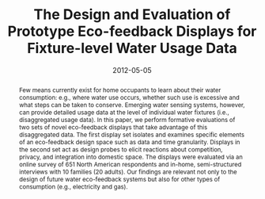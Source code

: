---
abstract: |-
  Few means currently exist for home occupants to learn about their water consumption: e.g., where water use occurs, whether such use is excessive and what steps can be taken to conserve. Emerging water sensing systems, however, can provide detailed usage data at the level of individual water fixtures (i.e., disaggregated usage data). In this paper, we perform formative evaluations of two sets of novel eco-feedback displays that take advantage of this disaggregated data. The first display set isolates and examines specific elements of an eco-feedback design space such as data and time granularity. Displays in the second set act as design probes to elicit reactions about competition, privacy, and integration into domestic space. The displays were evaluated via an online survey of 651 North American respondents and in-home, semi-structured interviews with 10 families (20 adults). Our findings are relevant not only to the design of future water eco-feedback systems but also for other types of consumption (e.g., electricity and gas).
authors:
- froehlich
- Leah Findlater
- Marilyn Ostergren
- Solai Ramanathan
- peterson
- Inness Wragg
- swanson
- Fabia Fu
- Mazhengmin Bai
- patel
- James A. Landay
award: 'Honorable Mention Award'
bibtex: |-
  @inproceedings{Froehlich:2012:DEP:2207676.2208397,
   author = {Froehlich, Jon and Findlater, Leah and Ostergren, Marilyn and Ramanathan, Solai and Peterson, Josh and Wragg, Inness and Larson, Eric and Fu, Fabia and Bai, Mazhengmin and Patel, Shwetak and Landay, James A.},
   title = {The Design and Evaluation of Prototype Eco-feedback Displays for Fixture-level Water Usage Data},
   booktitle = {Proceedings of the SIGCHI Conference on Human Factors in Computing Systems},
   series = {CHI '12},
   year = {2012},
   isbn = {978-1-4503-1015-4},
   location = {Austin, Texas, USA},
   pages = {2367--2376},
   numpages = {10},
   url = {http://doi.acm.org/10.1145/2207676.2208397},
   doi = {10.1145/2207676.2208397},
   acmid = {2208397},
   publisher = {ACM},
   address = {New York, NY, USA},
   keywords = {eco-feedback, iterative design, sustainability, water},
  }
caption: ''
citation: |-
  Jon Froehlich, Leah Findlater, Marilyn Ostergren, Solai Ramanathan, Josh Peterson, Inness Wragg, Eric Larson, Fabia Fu, Mazhengmin Bai, Shwetak Patel, and James A. Landay. 2012. The design and evaluation of prototype eco-feedback displays for fixture-level water usage data.  In Proceedings of the SIGCHI Conference on Human Factors in Computing Systems (CHI '12). ACM, New York, NY, USA,  2367-2376. DOI=http://dx.doi.org/10.1145/2207676.2208397
conference: Conference on Human Factors in Computing Systems (CHI), 2012
date: '2012-05-05'
image: ''
pdf: /pdfs/ecofeedback.pdf
thumbnail: ''
title: The Design and Evaluation of Prototype Eco-feedback Displays for Fixture-level
  Water Usage Data
video: ''
video_embed: ''
---